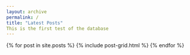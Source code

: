 ```yaml
---
layout: archive
permalink: /
title: "Latest Posts"
This is the first test of the database
---
```


<div class="tiles">
{% for post in site.posts %}
	{% include post-grid.html %}
{% endfor %}
</div><!-- /.tiles -->
